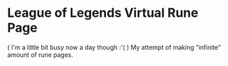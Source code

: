 # League of Legends Virtual Rune Page
<in progress> ( I'm a little bit busy now a day though :'( )
My attempt of making "infinite" amount of rune pages.
